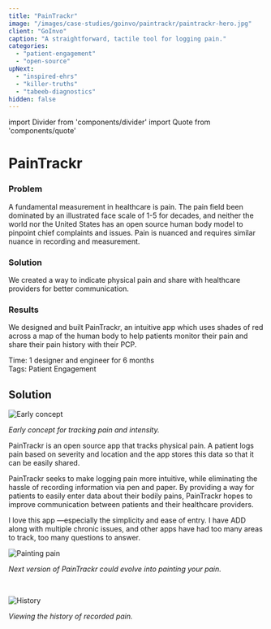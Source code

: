```yaml
---
title: "PainTrackr"
image: "/images/case-studies/goinvo/paintrackr/paintrackr-hero.jpg"
client: "GoInvo"
caption: "A straightforward, tactile tool for logging pain."
categories:
  - "patient-engagement"
  - "open-source"
upNext:
  - "inspired-ehrs"
  - "killer-truths"
  - "tabeeb-diagnostics"
hidden: false
---
```

import Divider from 'components/divider'
import Quote from 'components/quote'

# PainTrackr

### Problem

A fundamental measurement in healthcare is pain. The pain field been dominated by an illustrated face scale of 1-5 for decades, and neither the world nor the United States has an open source human body model to pinpoint chief complaints and issues. Pain is nuanced and requires similar nuance in recording and measurement.

### Solution

We created a way to indicate physical pain and share with healthcare providers for better communication.

### Results

We designed and built PainTrackr, an intuitive app which uses shades of red across a map of the human body to help patients monitor their pain and share their pain history with their PCP.

<span class="text--uppercase text--gray text--bold text--spacing text--md">Time:</span> 1 designer and engineer for 6 months
<br/> <span class="text--uppercase text--gray text--bold text--spacing text--md">Tags:</span> Patient Engagement
<br/>

<Divider />

## Solution

![Early concept](/images/case-studies/goinvo/paintrackr/paintrackr-solution.jpg)

*Early concept for tracking pain and intensity.*

PainTrackr is an open source app that tracks physical pain. A patient logs pain based on severity and location and the app stores this data so that it can be easily shared.

PainTrackr seeks to make logging pain more intuitive, while eliminating the hassle of recording information via pen and paper. By providing a way for patients to easily enter data about their bodily pains, PainTrackr hopes to improve communication between patients and their healthcare providers.

<Quote quotee="PainTrackr User" quoteeSub="">I love this app &mdash;especially the simplicity and ease of entry. I have ADD along with multiple chronic issues, and other apps have had too many areas to track, too many questions to answer.</Quote>

![Painting pain](/images/case-studies/goinvo/paintrackr/paintrackr-paint.jpg)

*Next version of PainTrackr could evolve into painting your pain.*

<br/>

![History](/images/case-studies/goinvo/paintrackr/paintrackr-history.jpg)

*Viewing the history of recorded pain.*

